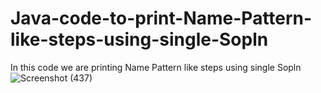 # Java-code-to-print-Name-Pattern-like-steps-using-single-Sopln
In this code we are printing Name Pattern like steps using single Sopln
![Screenshot (437)](https://github.com/RishabhRaj240/Java-code-to-print-Name-pattern-like-steps-using-single-Sopln/assets/155876855/43bd1570-4e61-4c0a-9f52-7a5c61a99ab8)
